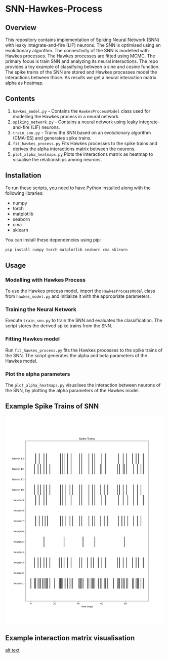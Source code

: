 # SNN-Hawkes-Process

## Overview
This repository contains implementation of Spiking Neural Network (SNN) with leaky integrate-and-fire (LIF) neurons. The SNN is optimised using an evolutionary algorithm. The connectivity of the SNN is modelled with Hawkes processes. The Hawkes processes are fitted using MCMC. The primary focus is train SNN and analyzing its neural interactions. The repo provides a toy example of classifying between a sine and cosine function. The spike trains of the SNN are stored and Hawkes processes model the interactions between those. As results we get a neural interaction matrix alpha as heatmap. 

## Contents
1. `hawkes_model.py` - Contains the `HawkesProcessModel` class used for modelling the Hawkes process in a neural network.
2. `spiking_network.py` - Contains a neural network using leaky integrate-and-fire (LIF) neurons.
3. `train_snn.py` - Trains the SNN based on an evolutionary algorithm (CMA-ES) and generates spike trains. 
4. `fit_hawkes_process.py` Fits Hawkes processes to the spike trains and derives the alpha interactions matrix between the neurons. 
5. `plot_alpha_heatmaps.py` Plots the interactions matrix as heatmap to visualise the relationships among neurons.

## Installation
To run these scripts, you need to have Python installed along with the following libraries:
- numpy
- torch
- matplotlib
- seaborn
- cma
- sklearn

You can install these dependencies using pip:
```bash
pip install numpy torch matplotlib seaborn cma sklearn
```

## Usage

### Modelling with Hawkes Process
To use the Hawkes process model, import the `HawkesProcessModel` class from `hawkes_model.py` and initialize it with the appropriate parameters.

### Training the Neural Network
Execute `train_snn.py` to train the SNN and evaluates the classification. The script stores the derived spike trains from the SNN. 

### Fitting Hawkes model
Run `fit_hawkes_process.py` fits the Hawkes processes to the spike trains of the SNN. The script generates the alpha and beta parameters of the Hawkes model.

### Plot the alpha parameters
The `plot_alpha_heatmaps.py` visualises the interaction between neurons of the SNN, by plotting the alpha parameters of the Hawkes model.


## Example Spike Trains of SNN
![alt text](figures/example_spiking_trains.png)

## Example interaction matrix visualisation
[alt text](figures/example_alpha_matrix.png)